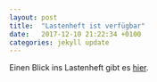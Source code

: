 ```yaml
---
layout: post
title:  "Lastenheft ist verfügbar"
date:   2017-12-10 21:22:34 +0100
categories: jekyll update
---
```


Einen Blick ins Lastenheft gibt es [hier](http://pcai042.informatik.uni-leipzig.de/~na17b/lastenheft.pdf).
